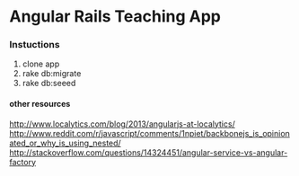 # Angular Rails Teaching App

### Instuctions 

1. clone app
2. rake db:migrate
3. rake db:seeed

#### other resources

http://www.localytics.com/blog/2013/angularjs-at-localytics/
http://www.reddit.com/r/javascript/comments/1npiet/backbonejs_is_opinionated_or_why_is_using_nested/
http://stackoverflow.com/questions/14324451/angular-service-vs-angular-factory
